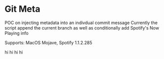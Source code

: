 # Git Meta

POC on injecting metadata into an indivdual commit message
Currently the script append the current branch as well as
conditionally add Spotify's Now Playing info 

Supports: MacOS Mojave, Spotify 1.1.2.285


hi
hi
hi
hi
